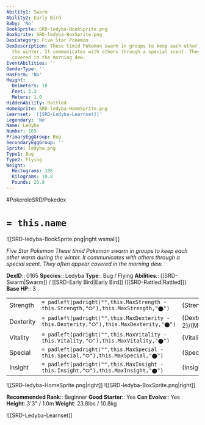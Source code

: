 ```yaml
---
Ability1: Swarm
Ability2: Early Bird
Baby: 'No'
BookSprite: SRD-ledyba-BookSprite.png
BoxSprite: SRD-ledyba-BoxSprite.png
DexCategory: Five Star Pokemon
DexDescription: These timid Pokemon swarm in groups to keep each other warm during
  the winter. It communicates with others through a special scent. They often appear
  covered in the morning dew.
EventAbilities: ''
GenderType: ''
HasForm: 'No'
Height:
  Deimeters: 10
  Feet: 3.3
  Meters: 1.0
HiddenAbility: Rattled
HomeSprite: SRD-ledyba-HomeSprite.png
Learnset: '[[SRD-Ledyba-Learnset]]'
Legendary: 'No'
Name: Ledyba
Number: 165
PrimaryEggGroup: Bug
SecondaryEggGroup: ''
Sprite: ledyba.png
Type1: Bug
Type2: Flying
Weight:
  Hectograms: 108
  Kilograms: 10.8
  Pounds: 23.8
---
```


#PokeroleSRD/Pokedex

# `= this.name`

![[SRD-ledyba-BookSprite.png|right wsmall]]

*Five Star Pokemon*
*These timid Pokemon swarm in groups to keep each other warm during the winter. It communicates with others through a special scent. They often appear covered in the morning dew.*

**DexID**:: 0165
**Species**:: Ledyba
**Type**:: Bug / Flying
**Abilities**:: [[SRD-Swarm|Swarm]] / [[SRD-Early Bird|Early Bird]] ([[SRD-Rattled|Rattled]])
**Base HP**:: 3

|           |                                                                                        |                                          |
| --------- | -------------------------------------------------------------------------------------- | ---------------------------------------- |
| Strength  | `= padleft(padright("",this.MaxStrength - this.Strength,"⭘"),this.MaxStrength,"⬤")`    | (Strength::1)/(MaxStrength::3)   |
| Dexterity | `= padleft(padright("",this.MaxDexterity - this.Dexterity,"⭘"),this.MaxDexterity,"⬤")` | (Dexterity:: 2)/(MaxDexterity::4) |
| Vitality  | `= padleft(padright("",this.MaxVitality - this.Vitality,"⭘"),this.MaxVitality,"⬤")`    | (Vitality::1)/(MaxVitality::3)   |
| Special   | `= padleft(padright("",this.MaxSpecial - this.Special,"⭘"),this.MaxSpecial,"⬤")`       | (Special::1)/(MaxSpecial::3)     |
| Insight   | `= padleft(padright("",this.MaxInsight - this.Insight,"⭘"),this.MaxInsight,"⬤")`       | (Insight::2)/(MaxInsight::5)     |

![[SRD-ledyba-HomeSprite.png|right]]
![[SRD-ledyba-BoxSprite.png|right]]

**Recommended Rank**:: Beginner
**Good Starter**:: Yes
**Can Evolve**:: Yes
**Height**: 3'3" / 1.0m
**Weight**: 23.8lbs / 10.8kg

![[SRD-Ledyba-Learnset]]
